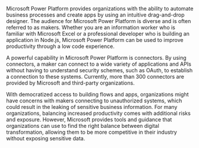 Microsoft Power Platform provides organizations with the ability to automate
business processes and create apps by using an intuitive drag-and-drop designer. The audience for
Microsoft Power Platform is diverse and is often referred to as makers.
Whether you are an information worker who is familiar with Microsoft
Excel or a professional developer who is building an application in Node.js,
Microsoft Power Platform can be used to improve productivity through a low code
experience.

A powerful capability in Microsoft Power Platform is connectors. By using connectors,
a maker can connect to a wide variety of applications and APIs without
having to understand security schemes, such as OAuth, to
establish a connection to these systems. Currently, more than
300 connectors are provided by Microsoft and third-party organizations.

With democratized access to building flows and apps, organizations might have
concerns with makers connecting to unauthorized systems, which could result in
the leaking of sensitive business information. For many organizations,
balancing increased productivity comes with additional risks and
exposure. However, Microsoft provides tools and guidance that
organizations can use to find the right balance between digital
transformation, allowing them to be more competitive in their
industry without exposing sensitive data.
